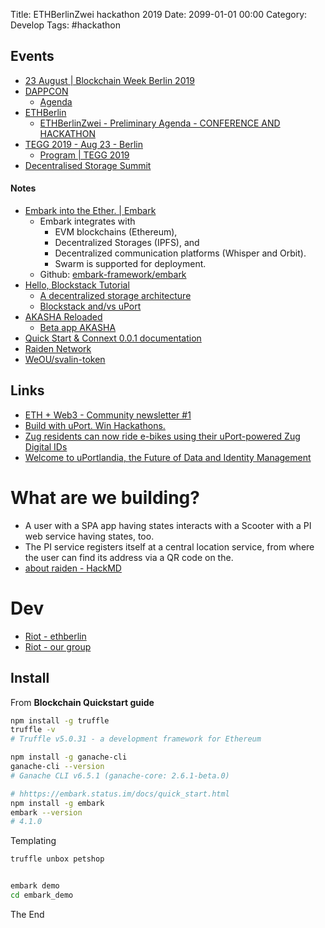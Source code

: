 Title:  ETHBerlinZwei hackathon 2019
Date: 2099-01-01 00:00
Category: Develop
Tags: #hackathon


## Events

* [23 August | Blockchain Week Berlin 2019](https://www.blockchainweek.berlin/23-august)
* [DAPPCON](https://dappcon.io/)
    * [Agenda](https://dappcon.io/agenda_2.pdf)
* [ETHBerlin](https://ethberlinzwei.com/)
    * [ETHBerlinZwei - Preliminary Agenda - CONFERENCE AND HACKATHON](https://docs.google.com/spreadsheets/d/1RAPeTP1WurV57uwzm8YS9MRn2lnQ5XK9rRlfJ3cPYDc/edit#gid=1398741108)
* [TEGG 2019 - Aug 23 - Berlin](https://tegg.io/)
    * [Program | TEGG 2019](https://tegg.io/program/)
* [Decentralised Storage Summit](https://www.eventbrite.com/e/decentralised-storage-summit-tickets-62719912948)

#### Notes

* [Embark into the Ether. | Embark](https://embark.status.im/)
    * Embark integrates with 
        * EVM blockchains (Ethereum), 
        * Decentralized Storages (IPFS), and 
        * Decentralized communication platforms (Whisper and Orbit). 
        * Swarm is supported for deployment.
    * Github: [embark-framework/embark](https://github.com/embark-framework/embark)
* [Hello, Blockstack Tutorial](https://docs.blockstack.org/browser/hello-blockstack.html)
    * [A decentralized storage architecture](https://docs.blockstack.org/storage/overview.html)
    * [Blockstack and/vs uPort](https://forum.blockstack.org/t/blockstack-and-vs-uport/5290)
* [AKASHA Reloaded](https://akasha.world/)
    * [Beta app AKASHA](https://beta.akasha.world/#/)
* [Quick Start & Connext 0.0.1 documentation](http://docs.connext.network/en/latest/userDocumentation/quickStart.html)
* [Raiden Network](https://raiden.network/101.html)
* [WeOU/svalin-token](https://github.com/WeOU/svalin-token)

## Links

* [ETH + Web3 - Community newsletter #1](https://ethweb3cph.substack.com/p/community-newsletter-1)
* [Build with uPort. Win Hackathons.](https://medium.com/uport/build-with-uport-win-hackathons-c9aa356483a0)
* [Zug residents can now ride e-bikes using their uPort-powered Zug Digital IDs](https://medium.com/uport/zug-residents-can-now-ride-e-bikes-using-their-uport-powered-zug-digital-ids-7ed31ac9d621)
* [Welcome to uPortlandia, the Future of Data and Identity Management](https://media.consensys.net/welcome-to-uportlandia-the-future-of-data-and-identity-management-53220ea4e5c)


# What are we building?

* A user with a SPA app having states interacts with a Scooter with a PI web service having states, too.
* The PI service registers itself at a central location service, from where the user can find its address via a QR code on the.
* [about raiden - HackMD](https://hackmd.io/oehHYbsrTyi4mH3alE7DwQ)

# Dev

* [Riot - ethberlin](https://riot.im/app/#/room/#ethberlinhackers:matrix.org)
* [Riot - our group](https://riot.im/app/#/room/!nRuumyjTIRhoCVqOJw:matrix.org)

## Install

From **Blockchain Quickstart guide**

```bash
npm install -g truffle
truffle -v
# Truffle v5.0.31 - a development framework for Ethereum

npm install -g ganache-cli
ganache-cli --version
# Ganache CLI v6.5.1 (ganache-core: 2.6.1-beta.0)

# hhttps://embark.status.im/docs/quick_start.html
npm install -g embark
embark --version
# 4.1.0

```

Templating

```bash
truffle unbox petshop


embark demo
cd embark_demo
```


The End